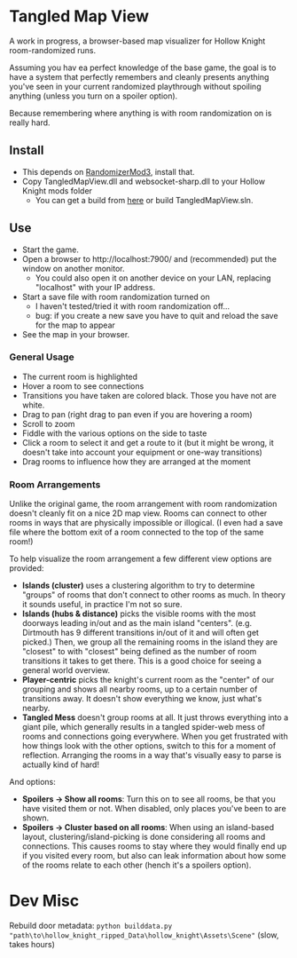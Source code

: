 # Tangled Map View

A work in progress, a browser-based map visualizer for Hollow Knight room-randomized runs.

Assuming you hav ea perfect knowledge of the base game, the goal is to have a system that perfectly remembers and cleanly presents anything you've seen in your current randomized playthrough without spoiling anything (unless you turn on a spoiler option).

Because remembering where anything is with room randomization on is really hard.

## Install

- This depends on [RandomizerMod3](https://github.com/homothetyhk/HollowKnight.RandomizerMod), install that.
- Copy TangledMapView.dll and websocket-sharp.dll to your Hollow Knight mods folder
	- You can get a build from [here](https://github.com/sirbrialliance/TangledMapView/releases) or build TangledMapView.sln.

## Use

- Start the game.
- Open a browser to http://localhost:7900/ and (recommended) put the window on another monitor.
	- You could also open it on another device on your LAN, replacing "localhost" with your IP address.
- Start a save file with room randomization turned on
	- I haven't tested/tried it with room randomization off...
	- bug: if you create a new save you have to quit and reload the save for the map to appear
- See the map in your browser.

### General Usage

- The current room is highlighted
- Hover a room to see connections
- Transitions you have taken are colored black. Those you have not are white.
- Drag to pan (right drag to pan even if you are hovering a room)
- Scroll to zoom
- Fiddle with the various options on the side to taste
- Click a room to select it and get a route to it (but it might be wrong, it doesn't take into account your equipment or one-way transitions)
- Drag rooms to influence how they are arranged at the moment

### Room Arrangements

Unlike the original game, the room arrangement with room randomization doesn't cleanly fit on a nice 2D map view. Rooms can connect to other rooms in ways that are physically impossible or illogical. (I even had a save file where the bottom exit of a room connected to the top of the same room!)

To help visualize the room arrangement a few different view options are provided:

- **Islands (cluster)** uses a clustering algorithm to try to determine "groups" of rooms that don't connect to other rooms as much. In theory it sounds useful, in practice I'm not so sure.
- **Islands (hubs & distance)** picks the visible rooms with the most doorways leading in/out and as the main island "centers". (e.g. Dirtmouth has 9 different transitions in/out of it and will often get picked.) Then, we group all the remaining rooms in the island they are "closest" to with "closest" being defined as the number of room transitions it takes to get there. This is a good choice for seeing a general world overview.
- **Player-centric** picks the knight's current room as the "center" of our grouping and shows all nearby rooms, up to a certain number of transitions away. It doesn't show everything we know, just what's nearby.
- **Tangled Mess** doesn't group rooms at all. It just throws everything into a giant pile, which generally results in a tangled spider-web mess of rooms and connections going everywhere. When you get frustrated with how things look with the other options, switch to this for a moment of reflection. Arranging the rooms in a way that's visually easy to parse is actually kind of hard!

And options:

- **Spoilers -> Show all rooms**: Turn this on to see all rooms, be that you have visited them or not. When disabled, only places you've been to are shown.
- **Spoilers -> Cluster based on all rooms**: When using an island-based layout, clustering/island-picking is done considering all rooms and connections. This causes rooms to stay where they would finally end up if you visited every room, but also can leak information about how some of the rooms relate to each other (hench it's a spoilers option).

# Dev Misc

Rebuild door metadata: `python builddata.py "path\to\hollow_knight_ripped_Data\hollow_knight\Assets\Scene"` (slow, takes hours)

